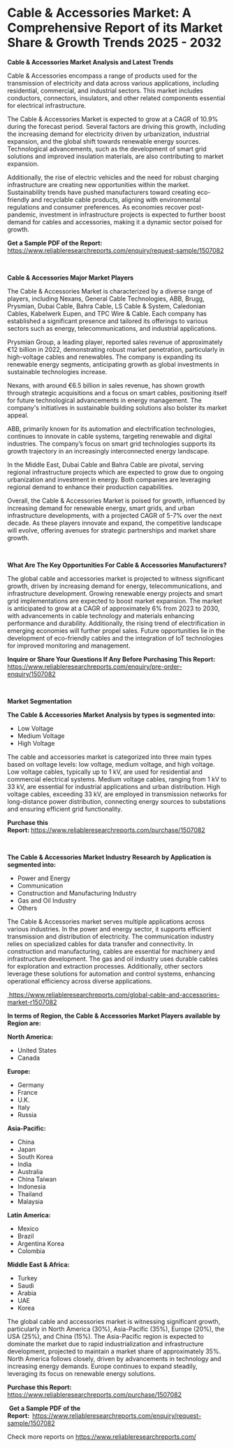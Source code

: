 <p><h1>Cable & Accessories Market: A Comprehensive Report of its Market Share & Growth Trends 2025 - 2032</h1></p><p><strong>Cable & Accessories Market Analysis and Latest Trends</strong></p>
<p><p>Cable & Accessories encompass a range of products used for the transmission of electricity and data across various applications, including residential, commercial, and industrial sectors. This market includes conductors, connectors, insulators, and other related components essential for electrical infrastructure.</p><p>The Cable & Accessories Market is expected to grow at a CAGR of 10.9% during the forecast period. Several factors are driving this growth, including the increasing demand for electricity driven by urbanization, industrial expansion, and the global shift towards renewable energy sources. Technological advancements, such as the development of smart grid solutions and improved insulation materials, are also contributing to market expansion.</p><p>Additionally, the rise of electric vehicles and the need for robust charging infrastructure are creating new opportunities within the market. Sustainability trends have pushed manufacturers toward creating eco-friendly and recyclable cable products, aligning with environmental regulations and consumer preferences. As economies recover post-pandemic, investment in infrastructure projects is expected to further boost demand for cables and accessories, making it a dynamic sector poised for growth.</p></p>
<p><strong>Get a Sample PDF of the Report:&nbsp;</strong> <a href="https://www.reliableresearchreports.com/enquiry/request-sample/1507082?utm_campaign=2487&utm_medium=2&utm_source=Github&utm_content=ia&utm_term=23032025&utm_id=cable-accessories">https://www.reliableresearchreports.com/enquiry/request-sample/1507082</a></p>
<p>&nbsp;</p>
<p><strong>Cable & Accessories Major Market Players</strong></p>
<p><p>The Cable & Accessories Market is characterized by a diverse range of players, including Nexans, General Cable Technologies, ABB, Brugg, Prysmian, Dubai Cable, Bahra Cable, LS Cable & System, Caledonian Cables, Kabelwerk Eupen, and TPC Wire & Cable. Each company has established a significant presence and tailored its offerings to various sectors such as energy, telecommunications, and industrial applications.</p><p>Prysmian Group, a leading player, reported sales revenue of approximately €12 billion in 2022, demonstrating robust market penetration, particularly in high-voltage cables and renewables. The company is expanding its renewable energy segments, anticipating growth as global investments in sustainable technologies increase.</p><p>Nexans, with around €6.5 billion in sales revenue, has shown growth through strategic acquisitions and a focus on smart cables, positioning itself for future technological advancements in energy management. The company's initiatives in sustainable building solutions also bolster its market appeal.</p><p>ABB, primarily known for its automation and electrification technologies, continues to innovate in cable systems, targeting renewable and digital industries. The company’s focus on smart grid technologies supports its growth trajectory in an increasingly interconnected energy landscape.</p><p>In the Middle East, Dubai Cable and Bahra Cable are pivotal, serving regional infrastructure projects which are expected to grow due to ongoing urbanization and investment in energy. Both companies are leveraging regional demand to enhance their production capabilities.</p><p>Overall, the Cable & Accessories Market is poised for growth, influenced by increasing demand for renewable energy, smart grids, and urban infrastructure developments, with a projected CAGR of 5-7% over the next decade. As these players innovate and expand, the competitive landscape will evolve, offering avenues for strategic partnerships and market share growth.</p></p>
<p>&nbsp;</p>
<p><strong>What Are The Key Opportunities For Cable & Accessories Manufacturers?</strong></p>
<p><p>The global cable and accessories market is projected to witness significant growth, driven by increasing demand for energy, telecommunications, and infrastructure development. Growing renewable energy projects and smart grid implementations are expected to boost market expansion. The market is anticipated to grow at a CAGR of approximately 6% from 2023 to 2030, with advancements in cable technology and materials enhancing performance and durability. Additionally, the rising trend of electrification in emerging economies will further propel sales. Future opportunities lie in the development of eco-friendly cables and the integration of IoT technologies for improved monitoring and management.</p></p>
<p><strong>Inquire or Share Your Questions If Any Before Purchasing This Report:</strong> <a href="https://www.reliableresearchreports.com/enquiry/pre-order-enquiry/1507082?utm_campaign=2487&utm_medium=2&utm_source=Github&utm_content=ia&utm_term=23032025&utm_id=cable-accessories">https://www.reliableresearchreports.com/enquiry/pre-order-enquiry/1507082</a></p>
<p>&nbsp;</p>
<p><strong>Market Segmentation</strong></p>
<p><strong>The Cable & Accessories Market Analysis by types is segmented into:</strong></p>
<p><ul><li>Low Voltage</li><li>Medium Voltage</li><li>High Voltage</li></ul></p>
<p><p>The cable and accessories market is categorized into three main types based on voltage levels: low voltage, medium voltage, and high voltage. Low voltage cables, typically up to 1 kV, are used for residential and commercial electrical systems. Medium voltage cables, ranging from 1 kV to 33 kV, are essential for industrial applications and urban distribution. High voltage cables, exceeding 33 kV, are employed in transmission networks for long-distance power distribution, connecting energy sources to substations and ensuring efficient grid functionality.</p></p>
<p><strong>Purchase this Report:&nbsp;</strong><a href="https://www.reliableresearchreports.com/purchase/1507082?utm_campaign=2487&utm_medium=2&utm_source=Github&utm_content=ia&utm_term=23032025&utm_id=cable-accessories">https://www.reliableresearchreports.com/purchase/1507082</a></p>
<p>&nbsp;</p>
<p><strong>The Cable & Accessories Market Industry Research by Application is segmented into:</strong></p>
<p><ul><li>Power and Energy</li><li>Communication</li><li>Construction and Manufacturing Industry</li><li>Gas and Oil Industry</li><li>Others</li></ul></p>
<p><p>The Cable & Accessories market serves multiple applications across various industries. In the power and energy sector, it supports efficient transmission and distribution of electricity. The communication industry relies on specialized cables for data transfer and connectivity. In construction and manufacturing, cables are essential for machinery and infrastructure development. The gas and oil industry uses durable cables for exploration and extraction processes. Additionally, other sectors leverage these solutions for automation and control systems, enhancing operational efficiency across diverse applications.</p></p>
<p><a href="https://www.reliableresearchreports.com/global-cable-and-accessories-market-r1507082?utm_campaign=2487&utm_medium=2&utm_source=Github&utm_content=ia&utm_term=23032025&utm_id=cable-accessories">&nbsp;https://www.reliableresearchreports.com/global-cable-and-accessories-market-r1507082</a></p>
<p><strong>In terms of Region, the Cable & Accessories Market Players available by Region are:</strong></p>
<p>
    <p> <strong> North America: </strong>
        <ul>
            <li>United States</li>
            <li>Canada</li>
        </ul>
        </p> 
    <p> <strong> Europe: </strong>
        <ul>
            <li>Germany</li>
            <li>France</li>
            <li>U.K.</li>
            <li>Italy</li>
            <li>Russia</li>
        </ul>
        </p> 
    <p> <strong> Asia-Pacific: </strong>
        <ul>
            <li>China</li>
            <li>Japan</li>
            <li>South Korea</li>
            <li>India</li>
            <li>Australia</li>
            <li>China Taiwan</li>
            <li>Indonesia</li>
            <li>Thailand</li>
            <li>Malaysia</li>
        </ul>
        </p> 
    <p> <strong> Latin America: </strong>
        <ul>
            <li>Mexico</li>
            <li>Brazil</li>
            <li>Argentina Korea</li>
            <li>Colombia</li>
        </ul>
        </p> 
    <p> <strong> Middle East & Africa: </strong>
        <ul>
            <li>Turkey</li>
            <li>Saudi</li>
            <li>Arabia</li>
            <li>UAE</li>
            <li>Korea</li>
        </ul>
    </p>
    </p>
<p><p>The global cable and accessories market is witnessing significant growth, particularly in North America (30%), Asia-Pacific (35%), Europe (20%), the USA (25%), and China (15%). The Asia-Pacific region is expected to dominate the market due to rapid industrialization and infrastructure development, projected to maintain a market share of approximately 35%. North America follows closely, driven by advancements in technology and increasing energy demands. Europe continues to expand steadily, leveraging its focus on renewable energy solutions.</p></p>
<p><strong>Purchase this Report: </strong><a href="https://www.reliableresearchreports.com/purchase/1507082?utm_campaign=2487&utm_medium=2&utm_source=Github&utm_content=ia&utm_term=23032025&utm_id=cable-accessories">https://www.reliableresearchreports.com/purchase/1507082</a></p>
<p>&nbsp;<strong>Get a Sample PDF of the Report:&nbsp;&nbsp;</strong><a href="https://www.reliableresearchreports.com/enquiry/request-sample/1507082?utm_campaign=2487&utm_medium=2&utm_source=Github&utm_content=ia&utm_term=23032025&utm_id=cable-accessories">https://www.reliableresearchreports.com/enquiry/request-sample/1507082</a></p>
<p><strong></strong></p>
<p>Check more reports on <a href="https://www.reliableresearchreports.com/?utm_campaign=2487&utm_medium=2&utm_source=Github&utm_content=ia&utm_term=23032025&utm_id=cable-accessories">https://www.reliableresearchreports.com/</a></p>